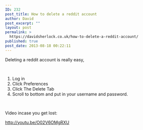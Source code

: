 ```yaml
---
ID: 232
post_title: How to delete a reddit account
author: David
post_excerpt: ""
layout: post
permalink: >
  https://davidsherlock.co.uk/how-to-delete-a-reddit-account/
published: true
post_date: 2013-08-18 00:22:11
---
```

Deleting a reddit account is really easy,

&nbsp;
<ol>
	<li>Log in</li>
	<li>Click Preferences</li>
	<li>Click The Delete Tab</li>
	<li>Scroll to bottom and put in your username and password.</li>
</ol>
&nbsp;

Video incase you get lost:

http://youtu.be/O02V6OMgRXU